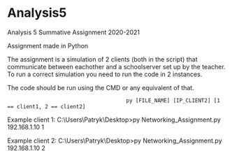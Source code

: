 # Analysis5
Analysis 5 Summative Assignment 2020-2021

Assignment made in Python

The assignment is a simulation of 2 clients (both in the script) that communicate between eachother and a schoolserver set up by the teacher.
To run a correct simulation you need to run the code in 2 instances.

The code should be run using the CMD or any equivalent of that.

                                          py [FILE_NAME] [IP_CLIENT2] [1 == client1, 2 == client2]
Example client 1: C:\Users\Patryk\Desktop>py Networking_Assignment.py 192.168.1.10 1

Example client 2: C:\Users\Patryk\Desktop>py Networking_Assignment.py 192.168.1.10 2
